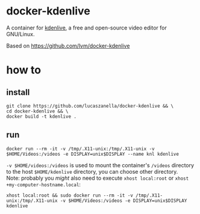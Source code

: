# docker-kdenlive

A container for [kdenlive](https://kdenlive.org/), a free and open-source video editor for GNU/Linux.

Based on https://github.com/lvm/docker-kdenlive

# how to 

## install

```
git clone https://github.com/lucaszanella/docker-kdenlive && \
cd docker-kdenlive && \
docker build -t kdenlive .
```

## run

```
docker run --rm -it -v /tmp/.X11-unix:/tmp/.X11-unix -v $HOME/Videos:/videos -e DISPLAY=unix$DISPLAY --name knl kdenlive
```
  

`-v $HOME/videos:/videos` is used to mount the container's `/videos` directory to the host `$HOME/kdenlive` directory, you can choose other directory.    
Note: probably you *might* also need to execute `xhost local:root` or `xhost +my-computer-hostname.local`:

```
xhost local:root && sudo docker run --rm -it -v /tmp/.X11-unix:/tmp/.X11-unix -v $HOME/Videos:/videos -e DISPLAY=unix$DISPLAY kdenlive
```
